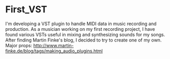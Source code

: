 # First_VST
I'm developing a VST plugin to handle MIDI data in music recording and production.  As a musician working on my first recording project, I have found various VSTs useful in mixing and synthesizing sounds for my songs.   After finding Martin Finke's blog, I decided to try to create one of my own.  Major props: http://www.martin-finke.de/blog/tags/making_audio_plugins.html
